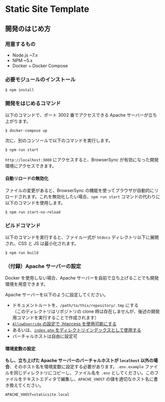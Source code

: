 # Static Site Template
  
## 開発のはじめ方

### 用意するもの
- Node.js ~7.x
- NPM ~5.x
- Docker + Docker Compose

### 必要モジュールのインストール
  ```
$ npm install
```

### 開発をはじめるコマンド
以下のコマンドで、ポート 3002 番でアクセスできる Apache サーバーが立ち上がります。

```
$ docker-compose up
```

次に、別のコンソールで以下のコマンドを実行します。

```
$ npm run start
```

  `http://localhost:3000` にアクセスすると、BrowserSync が有効になった開発環境にアクセスできます。

#### 自動リロードの無効化
ファイルの変更があると、BrowserSync の機能を使ってブラウザが自動的にリロードされます。これを無効化したい場合、`npm run start` コマンドの代わりに以下のコマンドを使用します。

```
$ npm run start-no-reload
```

### ビルドコマンド
以下のコマンドを実行すると、ファイル一式が `htdocs` ディレクトリ以下に展開され、CSS と JS は最小化されます。
```
$ npm run build
```

### （付録）Apache サーバーの設定
Docker を使用しない場合、Apache サーバーを自前で立ち上げることでも開発環境を用意できます。

Apache サーバーを以下のように設定してください。

- ドキュメントルートを、`/path/to/this/repository/.tmp` にする  
  （このディレクトリはリポジトリの clone 時は存在しませんが、後述の開発用コマンドを実行することで作成されます）
- [`AllowOverride` の設定で .htaccess を使用可能にする](https://httpd.apache.org/docs/current/ja/mod/core.html#allowoverride)
- あるいは、[`index.php` をディレクトリインデックスとして使用する](https://httpd.apache.org/docs/current/ja/mod/mod_dir.html#directoryindex)
- バーチャルホストは自由に設定可

#### 環境変数の設定
**もし、立ち上げた Apache サーバーのバーチャルホストが `localhost` 以外の場合**、そのホスト名を環境変数に設定する必要があります。`.env.example` ファイルを同じディレクトリにコピーし、ファイル名を `.env` としてください。このファイルをテキストエディタで編集し、`APACHE_VHOST` の値を適切なホスト名に書き換えてください。

```
APACHE_VHOST=staticsite.local
```
